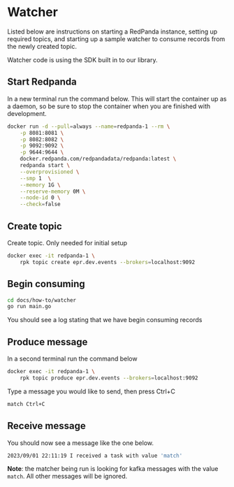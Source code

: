 # Watcher

Listed below are instructions on starting a RedPanda instance, setting up
required topics, and starting up a sample watcher to consume records from the
newly created topic.

Watcher code is using the SDK built in to our library.

## Start Redpanda

In a new terminal run the command below. This will start the container up as a
daemon, so be sure to stop the container when you are finished with development.

```bash
docker run -d --pull=always --name=redpanda-1 --rm \
    -p 8081:8081 \
    -p 8082:8082 \
    -p 9092:9092 \
    -p 9644:9644 \
    docker.redpanda.com/redpandadata/redpanda:latest \
    redpanda start \
    --overprovisioned \
    --smp 1  \
    --memory 1G \
    --reserve-memory 0M \
    --node-id 0 \
    --check=false
```

## Create topic

Create topic. Only needed for initial setup

```bash
docker exec -it redpanda-1 \
    rpk topic create epr.dev.events --brokers=localhost:9092
```

## Begin consuming

```bash
cd docs/how-to/watcher
go run main.go
```

You should see a log stating that we have begin consuming records

## Produce message

In a second terminal run the command below

```bash
docker exec -it redpanda-1 \
    rpk topic produce epr.dev.events --brokers=localhost:9092
```

Type a message you would like to send, then press Ctrl+C

```bash
match Ctrl+C
```

## Receive message

You should now see a message like the one below.

```bash
2023/09/01 22:11:19 I received a task with value 'match'
```

**Note**: the matcher being run is looking for kafka messages with the value
`match`. All other messages will be ignored.
